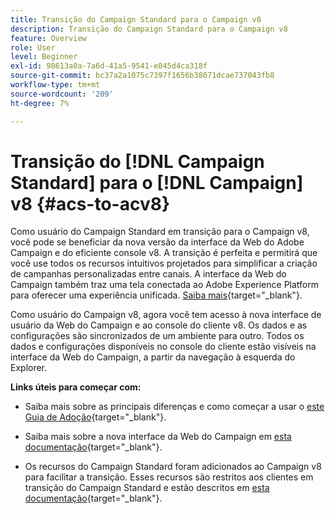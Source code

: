 ```yaml
---
title: Transição do Campaign Standard para o Campaign v8
description: Transição do Campaign Standard para o Campaign v8
feature: Overview
role: User
level: Beginner
exl-id: 98613a0a-7a6d-41a5-9541-e045d4ca318f
source-git-commit: bc37a2a1075c7397f1656b38071dcae737043fb8
workflow-type: tm+mt
source-wordcount: '209'
ht-degree: 7%

---
```


# Transição do [!DNL Campaign Standard] para o [!DNL Campaign] v8 {#acs-to-acv8}

Como usuário do Campaign Standard em transição para o Campaign v8, você pode se beneficiar da nova versão da interface da Web do Adobe Campaign e do eficiente console v8. A transição é perfeita e permitirá que você use todos os recursos intuitivos projetados para simplificar a criação de campanhas personalizadas entre canais. A interface da Web do Campaign também traz uma tela conectada ao Adobe Experience Platform para oferecer uma experiência unificada. [Saiba mais](https://experienceleague.adobe.com/pt-br/docs/campaign-web/v8/start/acs-migration){target="_blank"}.

Como usuário do Campaign v8, agora você tem acesso à nova interface de usuário da Web do Campaign e ao console do cliente v8. Os dados e as configurações são sincronizados de um ambiente para outro. Todos os dados e configurações disponíveis no console do cliente estão visíveis na interface da Web do Campaign, a partir da navegação à esquerda do Explorer.

**Links úteis para começar com:**

* Saiba mais sobre as principais diferenças e como começar a usar o [este Guia de Adoção](https://experienceleague.adobe.com/pt-br/docs/campaign-web/acs-to-ac/home){target="_blank"}.

* Saiba mais sobre a nova interface da Web do Campaign em [esta documentação](https://experienceleague.adobe.com/docs/campaign-web/v8/campaign-web-home.html?lang=pt-BR){target="_blank"}.

* Os recursos do Campaign Standard foram adicionados ao Campaign v8 para facilitar a transição. Esses recursos são restritos aos clientes em transição do Campaign Standard e estão descritos em [esta documentação](https://experienceleague.adobe.com/en/docs/experience-cloud/campaign/campaign-standard-migration-home){target="_blank"}.

